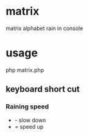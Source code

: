 # matrix
matrix alphabet rain in console

# usage
php matrix.php

## keyboard short cut
### Raining speed
- \- slow down
- = speed up
